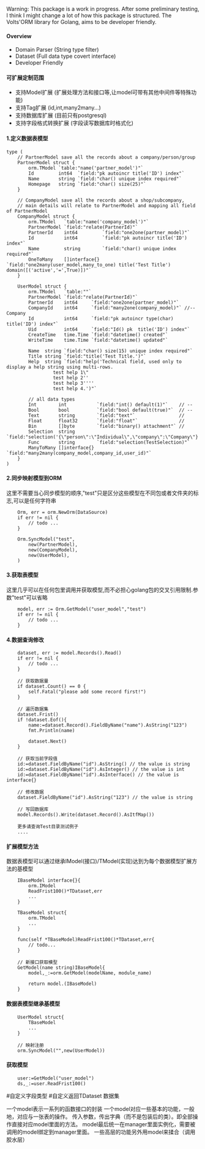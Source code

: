 Warning: This package is a work in progress. After some preliminary testing, I think I might change a lot of how this package is structured.
The Volts'ORM library for Golang, aims to be developer friendly.

#### Overview
* Domain Parser (String type filter)
* Dataset (Full data type covert interface)
* Developer Friendly

#### 可扩展定制范围
* 支持Model扩展 (扩展处理方法和接口等,让model可带有其他中间件等特殊功能)
* 支持Tag扩展 (id,int,many2many...)
* 支持数据库扩展 (目前只有postgresql)
* 支持字段格式转换扩展 (字段读写数据库时格式化)

#### 1.定义数据表模型
```
type (
	// PartnerModel save all the records about a company/person/group
	PartnerModel struct {
		orm.TModel `table:"name('partner_model')"`
		Id         int64  `field:"pk autoincr title('ID') index"`
		Name       string `field:"char() unique index required"`
		Homepage   string `field:"char() size(25)"`
	}

	// CompanyModel save all the records about a shop/subcompany,
	// main details will relate to PartnerModel and mapping all field of PartnerModel
	CompanyModel struct {
		orm.TModel   `table:"name('company_model')"`
		PartnerModel `field:"relate(PartnerId)"`
		PartnerId    int64         `field:"one2one(partner_model)"`
		Id           int64         `field:"pk autoincr title('ID') index"`
		Name         string        `field:"char() unique index required"`
		OneToMany    []interface{} `field:"one2many(user_model,many_to_one) title('Test Title') domain([('active','=',True)])"`
	}

	UserModel struct {
		orm.TModel   `table:""`
		PartnerModel `field:"relate(PartnerId)"`
		PartnerId    int64     `field:"one2one(partner_model)"`
		CompanyId    int64     `field:"many2one(company_model)"` //-- Company
		Id           int64     `field:"pk autoincr type(char) title('ID') index"`
		Uid          int64     `field:"Id() pk  title('ID') index"`
		CreateTime   time.Time `field:"datetime() created"`
		WriteTime    time.Time `field:"datetime() updated"`

		Name  string `field:"char() size(15) unique index required"`
		Title string `field:"title('Test Title.')"`
		Help  string `field:"help('Technical field, used only to display a help string using multi-rows. 
				 test help 1\"
                 test help 2''
                 test help 3''''
                 test help 4.')"`

		// all data types
		Int        int           `field:"int() default(1)"`    // --
		Bool       bool          `field:"bool default(true)"`  // --
		Text       string        `field:"text"`                //
		Float      float32       `field:"float"`               //
		Bin        []byte        `field:"binary() attachment"` //
		Selection  string        `field:"selection('{\"person\":\"Individual\",\"company\":\"Company\"}')"`
		Func       string        `field:"selection(TestSelection)"`
		ManyToMany []interface{} `field:"many2many(company_model,company_id,user_id)"`
	}
)
```

#### 2.同步映射模型到ORM
这里不需要当心同步模型的顺序,"test"只是区分这些模型在不同包或者文件夹的标志,可以是任何字符串
```
	Orm, err = orm.NewOrm(DataSource)
	if err != nil {
		// todo ...
	}
	
	Orm.SyncModel("test",
		new(PartnerModel),
		new(CompanyModel),
		new(UserModel),
	)
```

#### 3.获取表模型 
这里几乎可以在任何包里调用并获取模型,而不必担心golang包的交叉引用限制.参数"test"可以省略
```
	model, err := Orm.GetModel("user_model","test")
	if err != nil {
		// todo ...
	}
```
#### 4.数据查询修改
```
	dataset, err := model.Records().Read()
	if err != nil {
		// todo ...
	}

	// 获取数据量
	if dataset.Count() == 0 {
		self.Fatal("please add some record first!")
	}
	
	// 遍历数据集
	dataset.Frist()
	if !dataset.Eof(){
		name:=dataset.Record().FieldByName("name").AsString("123")
	   	fmt.Println(name)	
		
		dataset.Next()
	}
	
	// 获取当前字段值
	id:=dataset.FieldByName("id").AsString() // the value is string
	id:=dataset.FieldByName("id").AsInteger() // the value is int
	id:=dataset.FieldByName("id").AsInterface() // the value is interface{}
	
	// 修改数据
	dataset.FieldByName("id").AsString("123") // the value is string
	
	// 写回数据库
	model.Records().Write(dataset.Record().AsItfMap())
	
	更多请查询Test目录测试例子
	....

```
#### 扩展模型方法
数据表模型可以通过继承IModel(接口)/TModel(实现)达到为每个数据模型扩展方法的基模型
```
	IBaseModel interface{}{
		orm.IModel
		ReadFrist100()*TDataset,err
		...
	}
	
	TBaseModel struct{
		orm.TModel
		...
	}
	
	func(self *TBaseModel)ReadFrist100()*TDataset,err{
		// todo...
	}
	
	// 新接口获取模型
	GetModel(name string)IBaseModel{
		model,_:=orm.GetModel(modelName, module_name)
		
		return model.(IBaseModel)
	}
```
#### 数据表模型继承基模型
```
	UserModel struct{
		TBaseModel
		...
	}
	
	// 映射注册
	orm.SyncModel("",new(UserModel))
```

#### 获取模型
```
	user:=GetModel("user_model")
	ds,_:=user.ReadFrist100()
```
#自定义字段类型
#自定义返回TDataset 数据集

一个model表示一系列的函数接口的封装
一个model对应一些基本的功能，一般地，对应与一张表的操作。
传入参数，传出字典（而不是包装后的类）。即全部操作直接对应model里面的方法。
model最后统一在manager里面实例化，需要被调用的model绑定到manager里面。
一些高层的功能另外用model来揉合（调用胶水层）